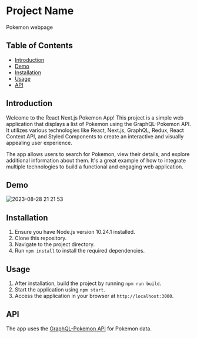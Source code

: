 # Project Name

Pokemon webpage

## Table of Contents

- [Introduction](#introduction)
- [Demo](#demo)
- [Installation](#installation)
- [Usage](#usage)
- [API](#api)

## Introduction

Welcome to the React Next.js Pokemon App! This project is a simple web application that displays a list of Pokemon using the GraphQL-Pokemon API. It utilizes various technologies like React, Next.js, GraphQL, Redux, React Context API, and Styled Components to create an interactive and visually appealing user experience.

The app allows users to search for Pokemon, view their details, and explore additional information about them. It's a great example of how to integrate multiple technologies to build a functional and engaging web application.

## Demo

![2023-08-28 21 21 53](https://github.com/LyupkoKot/pokemons/assets/46659532/1a20c7f9-b5fe-43b1-a184-47837a777a9f)

## Installation

1. Ensure you have Node.js version 10.24.1 installed.
2. Clone this repository.
3. Navigate to the project directory.
4. Run `npm install` to install the required dependencies.

## Usage

1. After installation, build the project by running `npm run build`.
2. Start the application using `npm start`.
3. Access the application in your browser at `http://localhost:3000`.

## API

The app uses the [GraphQL-Pokemon API](https://github.com/favware/graphql-pokemon) for Pokemon data.
